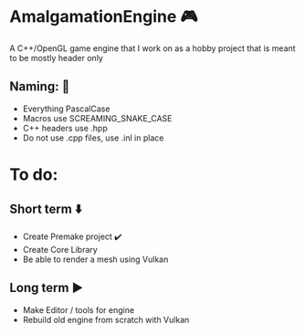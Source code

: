 # AmalgamationEngine :video_game:
A C++/OpenGL game engine that I work on as a hobby project
that is meant to be mostly header only

## Naming: :blue_book:
* Everything PascalCase
* Macros use SCREAMING_SNAKE_CASE
* C++ headers use .hpp
* Do not use .cpp files, use .inl in place

# To do:
## Short term :arrow_down:
* Create Premake project :heavy_check_mark:
* Create Core Library
* Be able to render a mesh using Vulkan

## Long term :arrow_forward:
* Make Editor / tools for engine
* Rebuild old engine from scratch with Vulkan
